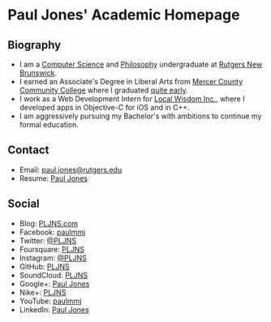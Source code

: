 Paul Jones' Academic Homepage
=============================

Biography
---------

-   I am a [Computer Science](http://cs.rutgers.edu) and
    [Philosophy](http://philosophy.rutgers.edu) undergraduate at
    [Rutgers New Brunswick](http://nb.rutgers.edu).
-   I earned an Associate's Degree in Liberal Arts from [Mercer County
    Community College](http://mccc.edu) where I graduated [quite
    early](http://www.mccc.edu/~humphrew/whatsnew/alumpauljones.htm).
-   I work as a Web Development Intern for 
    [Local Wisdom Inc.](http://www.localwisdom.com),
    where I developed apps in Objective-C for iOS and  in C++.
-   I am aggressively pursuing my Bachelor's with ambitions to
    continue my formal education.

Contact
-------

-   Email:
    <a href="mailto:paul.jones@rutgers.edu">paul.jones@rutgers.edu</a>
-   Resume: [Paul Jones](./media/paul_jones_resume.pdf)

Social
------

-   Blog: [PLJNS.com](http://www.pljns.com)
-   Facebook: [paulmmj](https://www.facebook.com/paulmmj)
-   Twitter: [@PLJNS](https://twitter.com/PLJNS)
-   Foursquare: [PLJNS](https://foursquare.com/pljns)
-   Instagram: [@PLJNS](http://instagram.com/pljns)
-   GitHub: [PLJNS](https://github.com/PLJNS)
-   SoundCloud: [PLJNS](https://soundcloud.com/pljns)
-   Google+: [Paul Jones](https://plus.google.com/u/0/114499420749031467460/posts)
-   Nike+: [PLJNS](http://nikeplus.nike.com/plus/profile/PLJNS/)
-   YouTube: [paulmmj](http://www.youtube.com/paulmmj)
-   LinkedIn: [Paul Jones](http://lnkd.in/6mKzNf)